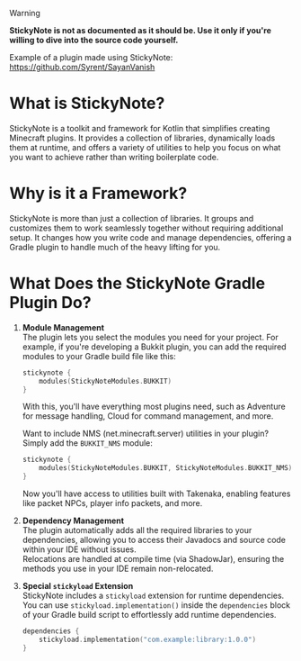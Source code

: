 > [!WARNING]  
> **StickyNote is not as documented as it should be. Use it only if you're willing to dive into the source code yourself.**
>
> Example of a plugin made using StickyNote: https://github.com/Syrent/SayanVanish

# What is StickyNote?

StickyNote is a toolkit and framework for Kotlin that simplifies creating Minecraft plugins. It provides a collection of libraries, dynamically loads them at runtime, and offers a variety of utilities to help you focus on what you want to achieve rather than writing boilerplate code.

# Why is it a Framework?

StickyNote is more than just a collection of libraries. It groups and customizes them to work seamlessly together without requiring additional setup. It changes how you write code and manage dependencies, offering a Gradle plugin to handle much of the heavy lifting for you.

# What Does the StickyNote Gradle Plugin Do?

1. **Module Management**  
   The plugin lets you select the modules you need for your project. For example, if you're developing a Bukkit plugin, you can add the required modules to your Gradle build file like this:

   ```kotlin
   stickynote {
       modules(StickyNoteModules.BUKKIT)
   }
   ```

   With this, you'll have everything most plugins need, such as Adventure for message handling, Cloud for command management, and more.  

   Want to include NMS (net.minecraft.server) utilities in your plugin? Simply add the `BUKKIT_NMS` module:

   ```kotlin
   stickynote {
       modules(StickyNoteModules.BUKKIT, StickyNoteModules.BUKKIT_NMS)
   }
   ```

   Now you'll have access to utilities built with Takenaka, enabling features like packet NPCs, player info packets, and more.

2. **Dependency Management**  
   The plugin automatically adds all the required libraries to your dependencies, allowing you to access their Javadocs and source code within your IDE without issues.  
   Relocations are handled at compile time (via ShadowJar), ensuring the methods you use in your IDE remain non-relocated.

3. **Special `stickyload` Extension**  
   StickyNote includes a `stickyload` extension for runtime dependencies. You can use `stickyload.implementation()` inside the `dependencies` block of your Gradle build script to effortlessly add runtime dependencies.

   ```kotlin
   dependencies {
       stickyload.implementation("com.example:library:1.0.0")
   }
   ```
